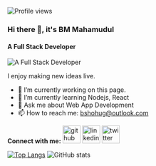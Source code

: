 ![Profile views](https://gpvc.arturio.dev/bshohug)  

### Hi there 👋, it's BM Mahamudul
#### A Full Stack Developer
![A Full Stack Developer](https://camo.githubusercontent.com/cae12fddd9d6982901d82580bdf321d81fb299141098ca1c2d4891870827bf17/68747470733a2f2f6d69726f2e6d656469756d2e636f6d2f6d61782f313336302f302a37513379765349765f7430696f4a2d5a2e676966)

I enjoy making new ideas live. 

- 🔭 I’m currently working on this page. 
- 🌱 I’m currently learning Nodejs, React 
- 💬 Ask me about Web App Development 
- 📫 How to reach me: bshohug@outlook.com 

**Connect with me:**
[<img src='https://cdn.jsdelivr.net/npm/simple-icons@3.0.1/icons/github.svg' alt='github' height='40'>](https://github.com/bshohug)  [<img src='https://cdn.jsdelivr.net/npm/simple-icons@3.0.1/icons/linkedin.svg' alt='linkedin' height='40'>](https://www.linkedin.com/in/bshohug/)  [<img src='https://cdn.jsdelivr.net/npm/simple-icons@3.0.1/icons/twitter.svg' alt='twitter' height='40'>](https://twitter.com/bshohug)  

[![Top Langs](https://github-readme-stats.vercel.app/api/top-langs/?username=bshohug)](https://github.com/anuraghazra/github-readme-stats) ![GitHub stats](https://github-readme-stats.vercel.app/api?username=bshohug&show_icons=true&count_private=true)  

